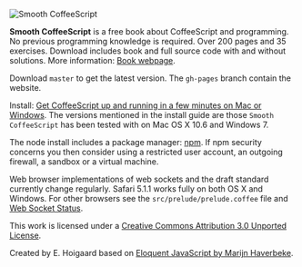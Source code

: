 ![Smooth CoffeeScript](https://github.com/autotelicum/Smooth-CoffeeScript/raw/master/img/WebHeader.png)

**Smooth CoffeeScript** is a free book about CoffeeScript and programming. No previous programming knowledge is required. Over 200 pages and 35 exercises. Download includes book and full source code with and without solutions.
More information: [Book webpage](http://autotelicum.github.com/Smooth-CoffeeScript/).

Download `master` to get the latest version. The `gh-pages` branch contain the website.

Install: [Get CoffeeScript up and running in a few minutes on Mac or Windows](http://autotelicum.github.com/Smooth-CoffeeScript/literate/install-notes.html). The versions mentioned in the install guide are those `Smooth CoffeeScript` has been tested with on Mac OS X 10.6 and Windows 7.

The node install includes a package manager: [npm](https://github.com/isaacs/npm). If npm security concerns you then consider using a restricted user account, an outgoing firewall, a sandbox or a virtual machine.

Web browser implementations of web sockets and the draft standard currently change regularly. Safari 5.1.1 works fully on both OS X and Windows. For other browsers see the `src/prelude/prelude.coffee` file and [Web Socket Status](http://autotelicum.github.com/Smooth-CoffeeScript/literate/web-socket-status.html).


This work is licensed under a [Creative Commons Attribution 3.0 Unported License](http://creativecommons.org/licenses/by/3.0/).

Created by E. Hoigaard based on [Eloquent JavaScript by Marijn Haverbeke](http://eloquentjavascript.net/).
